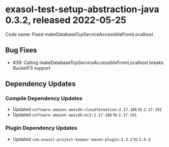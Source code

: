 # exasol-test-setup-abstraction-java 0.3.2, released 2022-05-25

Code name: Fixed makeDatabaseTcpServiceAccessibleFromLocalhost

## Bug Fixes

* #39: Calling makeDatabaseTcpServiceAccessibleFromLocalhost breaks BucketFS support

## Dependency Updates

### Compile Dependency Updates

* Updated `software.amazon.awssdk:cloudformation:2.17.186` to `2.17.191`
* Updated `software.amazon.awssdk:ec2:2.17.186` to `2.17.191`

### Plugin Dependency Updates

* Updated `com.exasol:project-keeper-maven-plugin:2.3.2` to `2.4.4`
